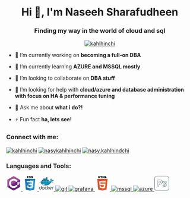 <h1 align="center">Hi 👋, I'm Naseeh Sharafudheen</h1>
<h3 align="center">Finding my way in the world of cloud and sql</h3>

<!--<p align="left"> <img src="https://komarev.com/ghpvc/?username=kahlhinchi&label=Profile%20views&color=0e75b6&style=flat" alt="kahlhinchi" /> </p> -->

<p align="center"> <a href="https://github.com/ryo-ma/github-profile-trophy"><img src="https://github-profile-trophy.vercel.app/?username=kahlhinchi" alt="kahlhinchi" /></a> </p>
<!--<p align="right"> <a href="https://twitter.com/kahlhinchi" target="blank"><img src="https://img.shields.io/twitter/follow/kahlhinchi?logo=twitter&style=for-the-badge" alt="kahlhinchi" /></a> </p> -->


- 🔭 I’m currently working on **becoming a full-on DBA**

- 🌱 I’m currently learning **AZURE and MSSQL mostly**

- 👯 I’m looking to collaborate on **DBA stuff**

- 🤝 I’m looking for help with **cloud/azure and database administration with focus on HA & performance tuning**

- 💬 Ask me about **what i do?!**

- ⚡ Fun fact **ha, lets see!**

<h3 align="left">Connect with me:</h3>
<p align="left">
<a href="https://twitter.com/kahlhinchi" target="blank"><img align="center" src="https://cdn.jsdelivr.net/npm/simple-icons@3.0.1/icons/twitter.svg" alt="kahlhinchi" height="30" width="40" /></a>
<a href="https://linkedin.com/in/nasykahlhinchi" target="blank"><img align="center" src="https://cdn.jsdelivr.net/npm/simple-icons@3.0.1/icons/linkedin.svg" alt="nasykahlhinchi" height="30" width="40" /></a>
<a href="https://instagram.com/nasy.kahlhindchi" target="blank"><img align="center" src="https://cdn.jsdelivr.net/npm/simple-icons@3.0.1/icons/instagram.svg" alt="nasy.kahlhindchi" height="30" width="40" /></a>
</p>

<h3 align="left">Languages and Tools:</h3>
<p align="left"> <a href="https://www.w3schools.com/cs/" target="_blank"> <img src="https://raw.githubusercontent.com/devicons/devicon/master/icons/csharp/csharp-original.svg" alt="csharp" width="40" height="40"/> </a> <a href="https://www.w3schools.com/css/" target="_blank"> <img src="https://raw.githubusercontent.com/devicons/devicon/master/icons/css3/css3-original-wordmark.svg" alt="css3" width="40" height="40"/> </a> <a href="https://www.docker.com/" target="_blank"> <img src="https://raw.githubusercontent.com/devicons/devicon/master/icons/docker/docker-original-wordmark.svg" alt="docker" width="40" height="40"/> </a> 
<a href="https://git-scm.com/" target="_blank"> <img src="https://www.vectorlogo.zone/logos/git-scm/git-scm-icon.svg" alt="git" width="40" height="40"/> </a>
<a href="https://grafana.com" target="_blank"> <img src="https://www.vectorlogo.zone/logos/grafana/grafana-icon.svg" alt="grafana" width="40" height="40"/> </a>
<a href="https://www.w3.org/html/" target="_blank"> <img src="https://raw.githubusercontent.com/devicons/devicon/master/icons/html5/html5-original-wordmark.svg" alt="html5" width="40" height="40"/> </a> <a href="https://www.microsoft.com/en-us/sql-server" target="_blank"> <img src="https://cdn.worldvectorlogo.com/logos/microsoft-sql-server.svg" alt="mssql" width="40" height="40"/> </a>
<a href="https://azure.microsoft.com/en-in/" target="_blank"> <img src="https://www.vectorlogo.zone/logos/microsoft_azure/microsoft_azure-icon.svg" alt="azure" width="40" height="40"/> </a>
<a href="https://www.photoshop.com/en" target="_blank"> <img src="https://raw.githubusercontent.com/devicons/devicon/master/icons/photoshop/photoshop-line.svg" alt="photoshop" width="40" height="40"/> </a> </p>
<!--
<p><img align="left" src="https://github-readme-stats.vercel.app/api/top-langs?username=kahlhinchi&show_icons=true&locale=en&layout=compact" alt="kahlhinchi" /></p>-->
<!--
<p>&nbsp;<img align="center" src="https://github-readme-stats.vercel.app/api?username=kahlhinchi&show_icons=true&locale=en" alt="kahlhinchi" /></p> -->
<!--
<p><img align="center" src="https://github-readme-streak-stats.herokuapp.com/?user=kahlhinchi&" alt="kahlhinchi" /></p> -->

